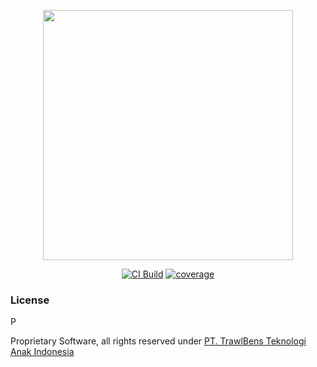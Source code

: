 <p align="center">
    <a href="https://trawlbens.id" target="_blank"><img src="https://www.trawlbens.id/assets/static/logo.4114385.7927df15e26264d4d288b354c7a22c2f.png" width="400"></a>
</p>

<p align="center">
<a href="https://github.com/Trawlbens-Dev/trawlbens.core/actions"><img src="https://github.com/Trawlbens-Dev/trawlbens%2Ecore/workflows/CI%20Build/badge.svg" alt="CI Build" /></a>
<a href="https://codecov.io/gh/Trawlbens-Dev/trawlbens.core"><img src="https://codecov.io/gh/Trawlbens-Dev/trawlbens.core/branch/master/graph/badge.svg?token=N1NBNHEB6O" alt="coverage" /></a>
</p>

### License

P

Proprietary Software, all rights reserved under [PT. TrawlBens Teknologi Anak Indonesia](https://trawlbens.co.id) 
 
 
